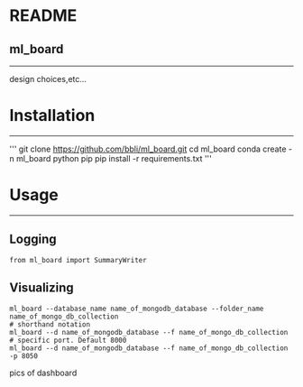 # README

## ml_board
---
design choices,etc...

# Installation
---
'''
git clone https://github.com/bbli/ml_board.git
cd ml_board
conda create -n ml_board python pip
pip install -r requirements.txt
'''

# Usage
---
## Logging
```
from ml_board import SummaryWriter
```

## Visualizing
```
ml_board --database_name name_of_mongodb_database --folder_name name_of_mongo_db_collection
# shorthand notation
ml_board --d name_of_mongodb_database --f name_of_mongo_db_collection
# specific port. Default 8000
ml_board --d name_of_mongodb_database --f name_of_mongo_db_collection -p 8050
```
pics of dashboard




